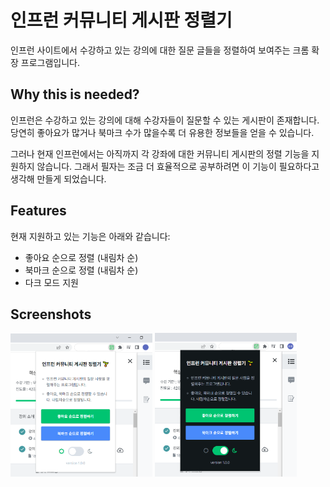 # 인프런 커뮤니티 게시판 정렬기

인프런 사이트에서 수강하고 있는 강의에 대한 질문 글들을 정렬하여 보여주는 크롬 확장 프로그램입니다.

## Why this is needed?

인프런은 수강하고 있는 강의에 대해 수강자들이 질문할 수 있는 게시판이 존재합니다.
당연히 좋아요가 많거나 북마크 수가 많을수록 더 유용한 정보들을 얻을 수 있습니다.

그러나 현재 인프런에서는 아직까지
각 강좌에 대한 커뮤니티 게시판의 정렬 기능을 지원하지 않습니다.
그래서 필자는 조금 더 효율적으로 공부하려면 이 기능이 필요하다고 생각해 만들게 되었습니다.

## Features

현재 지원하고 있는 기능은 아래와 같습니다:

- 좋아요 순으로 정렬 (내림차 순)
- 북마크 순으로 정렬 (내림차 순)
- 다크 모드 지원

## Screenshots

<img src="./images/screenshots/cover.png" width="45%"></img>
<img src="./images/screenshots/cover2.png" width="45%"></img>
